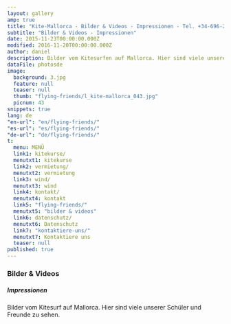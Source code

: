 ```yaml
---
layout: gallery
amp: true
title: "Kite-Mallorca - Bilder & Videos - Impressionen - Tel. +34-696-264729"
subtitle: "Bilder & Videos - Impressionen"
date: 2015-11-23T00:00:00.000Z
modified: 2016-11-20T00:00:00.000Z
author: daniel
description: Bilder vom Kitesurfen auf Mallorca. Hier sind viele unserer Schüler und Freunde zu sehen.
dataFile: photosde
image:
  background: 3.jpg
  feature: null
  teaser: null
  thumb: "flying-friends/l_kite-mallorca_043.jpg"
  picnum: 43
snippets: true
lang: de
"en-url": "en/flying-friends/"
"es-url": "es/flying-friends/"
"de-url": "de/flying-friends/"
t:
  menu: MENÜ
  link1: kitekurse/
  menutxt1: kitekurse
  link2: vermietung/
  menutxt2: vermietung
  link3: wind/
  menutxt3: wind
  link4: kontakt/
  menutxt4: kontakt
  link5: "flying-friends/"
  menutxt5: "bilder & videos"
  link6: datenschutz/
  menutxt6: Datenschutz
  link7: "kontaktiere-uns/"
  menutxt7: Kontaktiere uns
  teaser: null
published: true
---
```



### Bilder & Videos

##### Impressionen

Bilder vom Kitesurf auf Mallorca. Hier sind viele unserer Schüler und Freunde zu sehen.
